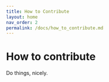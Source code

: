 ```yaml
---
title: How to Contribute
layout: home
nav_order: 2
permalink: /docs/how_to_contribute.md
---
```



# How to contribute

Do things, nicely.
